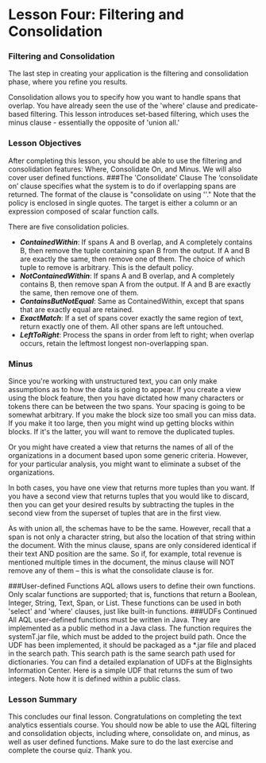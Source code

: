 Lesson Four: Filtering and Consolidation
==================================================
### Filtering and Consolidation
The last step in creating your application is the filtering and consolidation phase, where you
refine you results. 

Consolidation allows you to specify how you want to handle spans that
overlap. You have already seen the use of the 'where' clause and predicate-based filtering.
This lesson introduces set-based filtering, which uses the minus clause - essentially the
opposite of 'union all.'
### Lesson Objectives
After completing this lesson, you should be able to use the filtering and consolidation
features: Where, Consolidate On, and Minus. We will also cover user defined functions.
###The 'Consolidate' Clause
The ‘consolidate on’ clause specifies what the system is to do if overlapping spans are
returned. The format of the clause is "consolidate on <target> using '<policy>'."
Note that the policy is enclosed in single quotes. The target is either a column or an expression
composed of scalar function calls.

There are five consolidation policies.
- ***ContainedWithin***: If spans A and B overlap, and A completely contains B, then remove the
tuple containing span B from the output. If A and B are exactly the same, then remove
one of them. The choice of which tuple to remove is arbitrary. This is the default policy.
- ***NotContainedWithin***: If spans A and B overlap, and A completely contains B, then remove span
A from the output. If A and B are exactly the same, then remove one of them.
- ***ContainsButNotEqual***: Same as ContainedWithin, except that spans that are exactly equal are
retained.
- ***ExactMatch***: If a set of spans cover exactly the same region of text, return exactly one of them.
All other spans are left untouched.
- ***LeftToRight***: Process the spans in order from left to right; when overlap occurs, retain the
leftmost longest non-overlapping span.
### Minus
Since you're working with unstructured text, you can only make assumptions as to how the
data is going to appear. If you create a view using the block feature, then you have dictated
how many characters or tokens there can be between the two spans. Your spacing is going to
be somewhat arbitrary. If you make the block size too small you can miss data. If you make it
too large, then you might wind up getting blocks within blocks. If it's the latter, you will want
to remove the duplicated tuples.

Or you might have created a view that returns the names of all of the organizations in a
document based upon some generic criteria. However, for your particular analysis, you might
want to eliminate a subset of the organizations.

In both cases, you have one view that returns more tuples than you want. If you have a second
view that returns tuples that you would like to discard, then you can get your desired results 
by subtracting the tuples in the second view from the superset of tuples that are in the first
view.

As with union all, the schemas have to be the same. However, recall that a span is not only a
character string, but also the location of that string within the document. With the minus
clause, spans are only considered identical if their text AND position are the same. So if, for
example, total revenue is mentioned multiple times in the document, the minus clause will
NOT remove any of them – this is what the consolidate clause is for.

###User-defined Functions
AQL allows users to define their own functions. Only scalar functions are supported; that is,
functions that return a Boolean, Integer, String, Text, Span, or List. These functions can be
used in both 'select' and 'where' clauses, just like built-in functions.
###UDFs Continued
All AQL user-defined functions must be written in Java. They are implemented as a public
method in a Java class. The function requires the systemT.jar file, which must be added to the
project build path. Once the UDF has been implemented, it should be packaged as a *.jar file
and placed in the search path. This search path is the same search path used for dictionaries.
You can find a detailed explanation of UDFs at the BigInsights Information Center.
Here is a simple UDF that returns the sum of two integers. Note how it is defined within a
public class.
### Lesson Summary
This concludes our final lesson. Congratulations on completing the text analytics essentials
course. You should now be able to use the AQL filtering and consolidation objects, including
where, consolidate on, and minus, as well as user defined functions.
Make sure to do the last exercise and complete the course quiz. Thank you.
